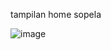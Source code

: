 tampilan home sopela

![image](https://github.com/user-attachments/assets/c7c7e49c-c642-4549-b3b8-6a8df476f66a)

